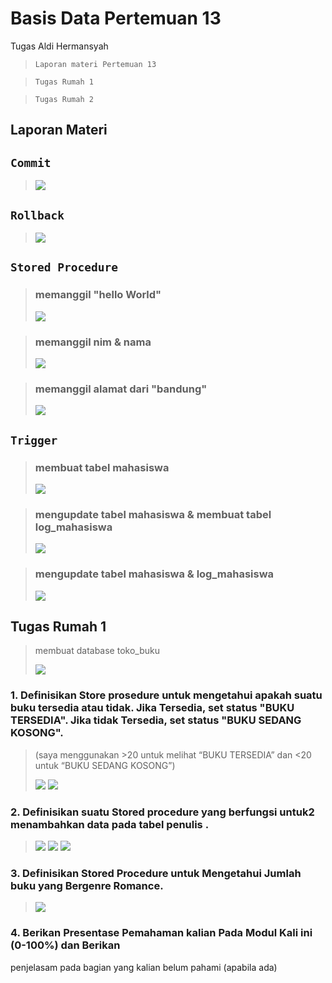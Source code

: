 # Basis Data Pertemuan 13
Tugas Aldi Hermansyah
> `Laporan materi Pertemuan 13`

> `Tugas Rumah 1`

> `Tugas Rumah 2`

## Laporan Materi
## `Commit`
> <img src="/P13/img/P13 - commit.png" img>

## `Rollback`
> <img src="/P13/img/P13 - rollback.png" img>

## `Stored Procedure`
> ### memanggil "hello World"
> 
> <img src="/P13/img/P13 - sp1.png" img>

> ### memanggil nim & nama
> 
> <img src="/P13/img/P13 - sp2.png" img>

> ### memanggil alamat dari "bandung"
> <img src="/P13/img/P13 - sp3.png" img>

## `Trigger`
> ### membuat tabel mahasiswa
> 
> <img src="/P13/img/P13 - t1.png" img>

> ### mengupdate tabel mahasiswa & membuat tabel log_mahasiswa
> 
> <img src="/P13/img/P13 - t2.png" img>

> ### mengupdate tabel mahasiswa & log_mahasiswa
> <img src="/P13/img/P13 - t3.png" img>

## Tugas Rumah 1
> membuat database toko_buku
> 
> <img src="/P13/img/P13 - rumah.png" img>

### 1.  Definisikan Store prosedure untuk mengetahui apakah suatu buku tersedia atau tidak. Jika Tersedia, set status "BUKU TERSEDIA". Jika tidak Tersedia, set status "BUKU SEDANG KOSONG".
   > (saya menggunakan >20 untuk melihat “BUKU TERSEDIA” dan <20 untuk “BUKU SEDANG KOSONG”)
   > 
   > <img src="/P13/img/P13 - rumah - buku1.png" img>
   > <img src="/P13/img/P13 - rumah - buku2.png" img>

### 2. Definisikan suatu Stored procedure yang berfungsi untuk2 menambahkan data pada tabel penulis .
   > <img src="/P13/img/P13 - rumah - db1.png">
   > <img src="/P13/img/P13 - rumah - db2.png">
   > <img src="/P13/img/P13 - rumah - db3.png">

### 3. Definisikan Stored Procedure untuk Mengetahui Jumlah buku yang Bergenre Romance.
   > <img src="/P13/img/P13 - rumah - soal 3.png">

### 4. Berikan Presentase Pemahaman kalian Pada Modul Kali ini (0-100%) dan Berikan
penjelasam pada bagian yang kalian belum pahami (apabila ada)
